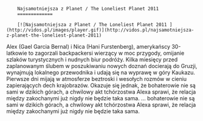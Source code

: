 
        Najsamotniejsza z Planet / The Loneliest Planet 2011 
        =============
        
        [![Najsamotniejsza z Planet / The Loneliest Planet 2011 ](http://vidos.pl/images/player.gif)](http://vidos.pl/najsamotniejsza-z-planet-the-loneliest-planet-2011)
        
        
 Alex (Gael Garcia Bernal) i Nica (Hani Furstenberg), amerykańscy 30-latkowie to zagorzali backpackersi wierzący w moc przygody, omijanie szlaków turystycznych i nudnych biur podróży. Kilka miesięcy przed zaplanowanym ślubem w poszukiwaniu nowych doznań docierają do Gruzji, wynajmują lokalnego przewodnika i udają się na wyprawę w góry Kaukazu. Pierwsze dni mijają w atmosferze beztroski i wesołych rozmów w cieniu zapierających dech krajobrazów. Okazuje się jednak, że bohaterowie nie są sami w dzikich górach, a chwilowy akt tchórzostwa Alexa sprawi, że relacja między zakochanymi już nigdy nie będzie taka sama.  ... bohaterowie nie są sami w dzikich górach, a chwilowy akt tchórzostwa Alexa sprawi, że relacja między zakochanymi już nigdy nie będzie taka sama.
    